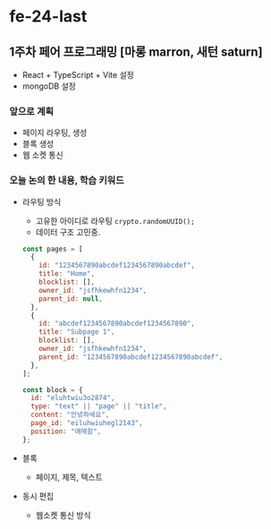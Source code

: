 # fe-24-last

## 1주차 페어 프로그래밍 [마롱 marron, 새턴 saturn]

- React + TypeScript + Vite 설정
- mongoDB 설정

### 앞으로 계획

- 페이지 라우팅, 생성
- 블록 생성
- 웹 소켓 통신

### 오늘 논의 한 내용, 학습 키워드

- 라우팅 방식

  - 고유한 아이디로 라우팅 `crypto.randomUUID();`
  - 데이터 구조 고민중.

  ```js
  const pages = [
    {
      id: "1234567890abcdef1234567890abcdef",
      title: "Home",
      blocklist: [],
      owner_id: "jsfhkewhfn1234",
      parent_id: null,
    },
    {
      id: "abcdef1234567890abcdef1234567890",
      title: "Subpage 1",
      blocklist: [],
      owner_id: "jsfhkewhfn1234",
      parent_id: "1234567890abcdef1234567890abcdef",
    },
  ];

  const block = {
    id: "eluhtwiu3o2874",
    type: "text" || "page" || "title",
    content: "안녕하세요",
    page_id: "eiluhwiuhegl2143",
    position: "애매함",
  };
  ```

- 블록

  - 페이지, 제목, 텍스트

- 동시 편집

  - 웹소켓 통신 방식
